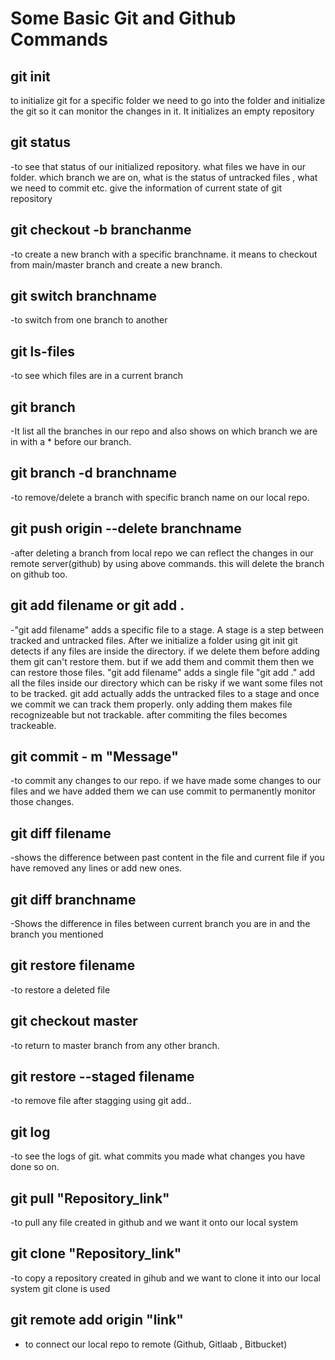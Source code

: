 # Some Basic Git and Github Commands

## git init
to initialize git for a specific folder we need to go into the folder and initialize the git so it can monitor the changes in it. It initializes an empty repository

## git status
-to see that status of our initialized repository. what files we have in our folder. which branch we are on, what is the status of untracked files , what we need to commit etc. give the information of current state of git repository

## git checkout -b branchanme
-to create a new branch with a specific branchname. it means to checkout from main/master branch and create a new branch.

## git switch branchname
-to switch from one branch to another

## git ls-files
-to see which files are in a current branch

## git branch
-It list all the branches in our repo and also shows on which branch we are in with a * before our branch.

## git branch -d branchname
-to remove/delete a branch with specific branch name on our local repo.

## git push origin --delete branchname
-after deleting a branch from local repo we can reflect the changes in our remote server(github) by using above commands. this will delete the branch on github too.

## git add filename or git add .
-"git add filename" adds a specific file to a stage. A stage is a step between tracked and untracked files. After we initialize a folder using git init git detects if any files are inside the directory. if we delete them before adding them git can't restore them. but if we add them and commit them then we can restore those files. "git add filename" adds a single file "git add ." add all the files inside our directory which can be risky if we want some files not to be tracked. git add actually adds the untracked files to a stage and once we commit we can track them properly. only adding them makes file recognizeable but not trackable. after commiting the files becomes trackeable.

## git commit - m "Message"
-to commit any changes to our repo. if we have made some changes to our files and we have added them we can use commit to permanently monitor those changes.

## git diff filename
-shows the difference between past content in the file and current file if you have removed any lines or add new ones.

## git diff branchname 
-Shows the difference in files between current branch you are in and the branch you mentioned

## git restore filename 
-to restore a deleted file

## git checkout master
-to return to master branch from any other branch.

## git restore --staged filename
-to remove file after stagging using git add..

## git log
-to see the logs of git. what commits you made what changes you have done so on.

## git pull "Repository_link"
-to pull any file created in github and we want it onto our local system

## git clone "Repository_link"
-to copy a repository created in gihub and we want to clone it into our local system git clone is used

## git remote add origin "link"
- to connect our local repo to remote (Github, Gitlaab , Bitbucket)
